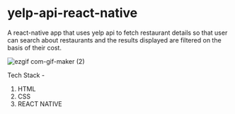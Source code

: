 # yelp-api-react-native
A react-native app that uses yelp api to fetch restaurant details so that user can search about restaurants and the results displayed are filtered on the basis of their cost.

![ezgif com-gif-maker (2)](https://user-images.githubusercontent.com/75886411/109787142-ef021700-7c33-11eb-8348-620cf9e5af88.gif)


Tech Stack -
1) HTML
2) CSS
3) REACT NATIVE
